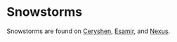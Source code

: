 # Snowstorms

Snowstorms are found on [Ceryshen](../locations/Ceryshen.md),
[Esamir](../locations/Esamir.md), and [Nexus](../locations/Nexus.md).
